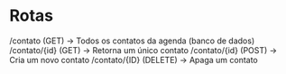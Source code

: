 # Rotas

/contato (GET) -> Todos os contatos da agenda (banco de dados)
/contato/{id} (GET) -> Retorna um único contato
/contato/{id} (POST) -> Cria um novo contato
/contato/{ID} (DELETE) -> Apaga um contato